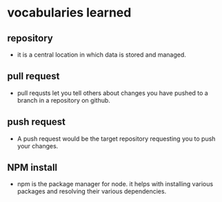 
# vocabularies learned
 
 ## repository
 * it is a central location in which data is stored and managed.

## pull request
* pull requsts let you tell others about changes you have pushed to a branch in a repository on github.

## push request
* A push request would be the target repository requesting you to push your changes.

## NPM install
* npm is the package manager for node. it helps with installing various packages and resolving their various dependencies.